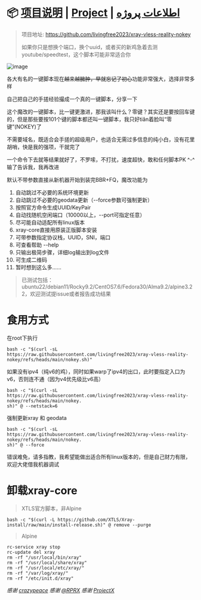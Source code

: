 # 📦 [项目说明](README.md) | [Project](README.en.md) | [اطلاعات پروژه](README.fa.md)

> 项目地址: https://github.com/livingfree2023/xray-vless-reality-nokey
> 
> 如果你只是想换个端口，换个uuid，或者买的新鸡急着去测youtube/speedtest，这个脚本可能非常适合你

![image](https://img.imgdd.com/ce4a1b42-9219-4957-95df-1a67a844b162.png)

各大有名的一键脚本现在~~越来越臃肿，早就忘记了初心~~功能非常强大，选择非常多样

自己把自己的手搓经验撮成一个真的一键脚本，分享一下

这个魔改的一键脚本，比一键更激进，那我该叫什么？零键？其实还是要按回车键的，但是那些要按101个键的脚本都还叫一键脚本，我只好tiǎn着脸叫“零键”(NOKEY)了

不需要域名，既适合会手搓的超级用户，也适合无需过多信息的纯小白，没有花里胡哨，快是我的强项，干就完了

一个命令下去就等结果就好了，不罗嗦，不打扰，速度超快，敢和任何脚本PK ^-^ 输了告诉我，我再改进

默认不带参数直接从新机器开始到装完BBR+FQ，魔改功能为
1. 自动跳过不必要的系统环境更新
2. 自动跳过不必要的geodata更新（--force参数可强制更新）
3. 按照官方命令生成UUID/KeyPair
4. 自动找随机空闲端口（10000以上，--port可指定任意）
5. 尽可能自动适配所有linux版本
6. xray-core直接用原装正版脚本安装
7. 可带参数指定协议栈，UUID，SNI，端口
8. 可查看帮助 --help
9. 只输出极简步骤，详细log输出到log文件
10. 可生成二维码
11. 暂时想到这么多……

> 已测试包括：ubuntu22/debian11/Rocky9.2/CentOS7.6/Fedora30/Alma9.2/alpine3.22，欢迎测试提issue或者报告成功结果

# 食用方式

在root下执行
```
bash -c "$(curl -sL https://raw.githubusercontent.com/livingfree2023/xray-vless-reality-nokey/refs/heads/main/nokey.sh)"
```
如果没有ipv4（纯v6的鸡），同时如果warp了ipv4的出口，此时要指定入口为v6，否则连不通（因为v4优先级比v6高）
```
bash -c "$(curl -sL https://raw.githubusercontent.com/livingfree2023/xray-vless-reality-nokey/refs/heads/main/nokey.
sh)" @ --netstack=6
```
强制更新xray 和 geodata
```
bash -c "$(curl -sL https://raw.githubusercontent.com/livingfree2023/xray-vless-reality-nokey/refs/heads/main/nokey.
sh)" @ --force
```

错误难免，请多指教，我希望能做出适合所有linux版本的，但是自己财力有限，欢迎大佬借我机器调试


# 卸载xray-core 
> XTLS官方脚本，非Alpine
```
bash -c "$(curl -L https://github.com/XTLS/Xray-install/raw/main/install-release.sh)" @ remove --purge
```
> Alpine
```
rc-service xray stop
rc-update del xray    
rm -rf "/usr/local/bin/xray"  
rm -rf "/usr/local/share/xray" 
rm -rf "/usr/local/etc/xray/"  
rm -rf "/var/log/xray/" 
rm -rf "/etc/init.d/xray" 
```


_感谢 [crazypeace](https://github.com/crazypeace/)_
_感谢 [@RPRX](https://github.com/RPRX)_
_感谢 [ProjectX](https://github.com/XTLS)_
